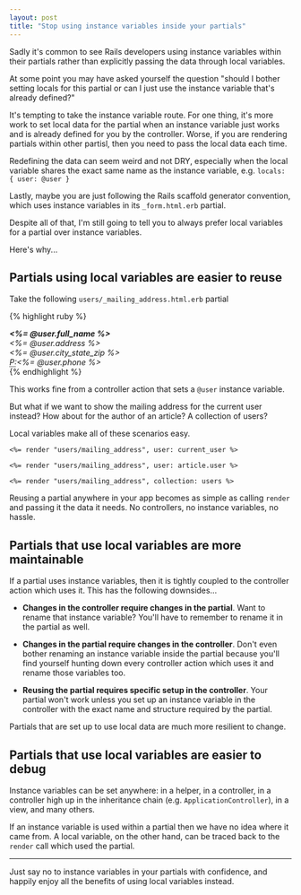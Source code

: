 ```yaml
---
layout: post
title: "Stop using instance variables inside your partials"
---
```


Sadly it's common to see Rails developers using instance variables
within their partials rather than explicitly passing the data through
local variables.

<!-- more -->

At some point you may have asked yourself the question "should I bother
setting locals for this partial or can I just use the instance
variable that's already defined?"

It's tempting to take the instance variable route. For one thing, it's
more work to set local data for the partial when an instance
variable just works and is already defined for you by the controller.
Worse, if you are rendering partials within other partisl, then you need
to pass the local data each time.

Redefining the data can seem weird and not DRY, especially
when the local variable shares the exact same name as the instance
variable, e.g. `locals: { user: @user }`

Lastly, maybe you are just following the Rails scaffold generator
convention, which uses instance variables in its `_form.html.erb`
partial.

Despite all of that, I'm still going to tell you to always prefer
local variables for a partial over instance variables.

Here's why...

## Partials using local variables are easier to reuse

Take the following `users/_mailing_address.html.erb` partial

{% highlight ruby %}
<address>
  <strong><%= @user.full_name %></strong><br>
  <%= @user.address %><br>
  <%= @user.city_state_zip %><br>
  <abbr title="Phone">P:</abbr><%= @user.phone %>
</address>
{% endhighlight %}

This works fine from a controller action that sets a `@user`
instance variable.

But what if we want to show the mailing address for the current user
instead? How about for the author of an article? A collection of
users?

Local variables make all of these scenarios easy.

```
<%= render "users/mailing_address", user: current_user %>

<%= render "users/mailing_address", user: article.user %>

<%= render "users/mailing_address", collection: users %>
```

Reusing a partial anywhere in your app becomes as simple as calling
`render` and passing it the data it needs. No controllers, no instance
variables, no hassle.

## Partials that use local variables are more maintainable

If a partial uses instance variables, then it is tightly coupled to the
controller action which uses it. This has the following downsides...

* **Changes in the controller require changes in the partial**. Want to
  rename that instance variable? You'll have to remember to rename it in
  the partial as well.

* **Changes in the partial require changes in the controller**.
  Don't even bother renaming an instance variable inside the partial because
  you'll find yourself hunting down every controller action which uses
  it and rename those variables too.

* **Reusing the partial requires specific setup in the controller**. Your
  partial won't work unless you set up an instance variable in the
  controller with the exact name and structure required by the partial.

Partials that are set up to use local data are much more resilient to
change.

## Partials that use local variables are easier to debug

Instance variables can be set anywhere: in a helper, in a controller, in
a controller high up in the inheritance chain (e.g.
`ApplicationController`), in a view, and many others.

If an instance variable is used within a partial then we have no idea
where it came from. A local variable, on the other hand, can be traced
back to the `render` call which used the partial.

***

Just say no to instance variables in your partials with confidence, and
happily enjoy all the benefits of using local variables instead.
